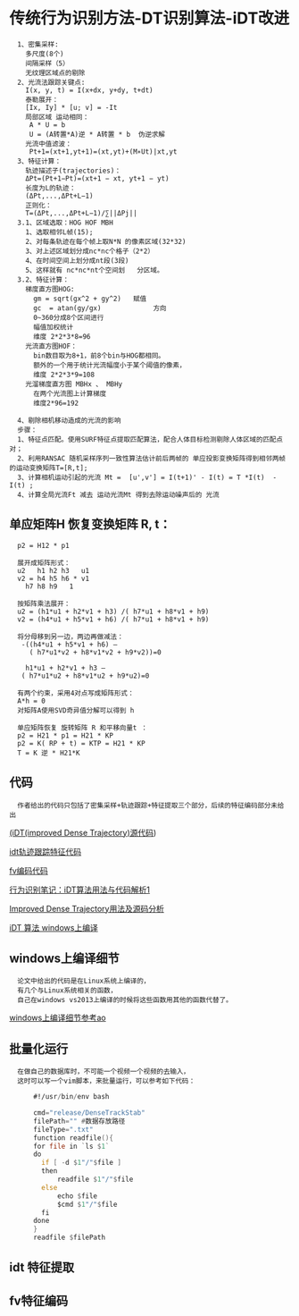 # 传统行为识别方法-DT识别算法-iDT改进
      1、密集采样:
        多尺度(8个)
        间隔采样（5）
        无纹理区域点的剔除
      2、光流法跟踪关键点:
        I(x, y, t) = I(x+dx, y+dy, t+dt) 
        泰勒展开：
        [Ix, Iy] * [u; v] = -It 
        局部区域 运动相同：
         A * U = b 
         U = (A转置*A)逆 * A转置 * b  伪逆求解
        光流中值滤波：
         Pt+1=(xt+1,yt+1)=(xt,yt)+(M∗Ut)|xt,yt
      3、特征计算：
        轨迹描述子(trajectories)：
        ΔPt=(Pt+1−Pt)=(xt+1 − xt, yt+1 − yt)
        长度为L的轨迹：
        (ΔPt,...,ΔPt+L−1)
        正则化：
        T=(ΔPt,...,ΔPt+L−1)/∑||ΔPj||
      3.1、区域选取：HOG HOF MBH
        1、选取相邻L帧(15);
        2、对每条轨迹在每个帧上取N*N 的像素区域(32*32)
        3、对上述区域划分成nc*nc个格子（2*2）
        4、在时间空间上划分成nt段(3段)
        5、这样就有 nc*nc*nt个空间划   分区域。
      3.2、特征计算：
        梯度直方图HOG:
          gm = sqrt(gx^2 + gy^2)   赋值
          gc  = atan(gy/gx)             方向
          0~360分成8个区间进行 
          幅值加权统计
          维度 2*2*3*8=96
        光流直方图HOF：
          bin数目取为8+1，前8个bin与HOG都相同。
          额外的一个用于统计光流幅度小于某个阈值的像素，
          维度 2*2*3*9=108
        光溜梯度直方图 MBHx 、 MBHy
          在两个光流图上计算梯度
          维度2*96=192
          
      4、剔除相机移动造成的光流的影响
      步骤：
      1、特征点匹配。使用SURF特征点提取匹配算法，配合人体目标检测剔除人体区域的匹配点对；
      2、利用RANSAC 随机采样序列一致性算法估计前后两帧的 单应投影变换矩阵得到相邻两帧的运动变换矩阵T=[R,t];
      3、计算相机运动引起的光流 Mt =  [u',v'] = I(t+1)' - I(t) = T *I(t)  - I(t) ;
      4、计算全局光流Ft 减去 运动光流Mt 得到去除运动噪声后的 光流 
## 单应矩阵H 恢复变换矩阵 R, t：

      p2 = H12 * p1 

      展开成矩阵形式： 
      u2   h1 h2 h3   u1 
      v2 = h4 h5 h6 * v1 
        h7 h8 h9   1 

      按矩阵乘法展开： 
      u2 = (h1*u1 + h2*v1 + h3) /( h7*u1 + h8*v1 + h9) 
      v2 = (h4*u1 + h5*v1 + h6) /( h7*u1 + h8*v1 + h9)

      将分母移到另一边，两边再做减法：
       -((h4*u1 + h5*v1 + h6) – 
         ( h7*u1*v2 + h8*v1*v2 + h9*v2))=0 

        h1*u1 + h2*v1 + h3 –
       ( h7*u1*u2 + h8*v1*u2 + h9*u2)=0 

      有两个约束，采用4对点写成矩阵形式：
      A*h = 0
      对矩阵A使用SVD奇异值分解可以得到 h

      单应矩阵恢复 旋转矩阵 R 和平移向量t ：
      p2 = H21 * p1 = H21 * KP 
      p2 = K( RP + t) = KTP = H21 * KP 
      T = K 逆 * H21*K 

## 代码
      作者给出的代码只包括了密集采样+轨迹跟踪+特征提取三个部分，后续的特征编码部分未给出
      
[(iDT(improved Dense Trajectory)源代码](http://lear.inrialpes.fr/people/wang/dense_trajectories))

[idt轨迹跟踪特征代码](http://lear.inrialpes.fr/people/wang/download/dense_trajectory_release_v1.2.tar.gz)

[fv编码代码](https://github.com/chensun11/dtfv)

[行为识别笔记：iDT算法用法与代码解析1](https://blog.csdn.net/wzmsltw/article/details/53221179)

[Improved Dense Trajectory用法及源码分析](https://blog.csdn.net/zackzhaoyang/article/details/50881114)

[iDT 算法 windows上编译](https://blog.csdn.net/u013913216/article/details/78646461)

## windows上编译细节
      论文中给出的代码是在Linux系统上编译的，
      有几个与Linux系统相关的函数，
      自己在windows vs2013上编译的时候将这些函数用其他的函数代替了。

[ windows上编译细节参考ao](https://blog.csdn.net/u013913216/article/details/78646461)

## 批量化运行
      在做自己的数据库时，不可能一个视频一个视频的去输入，
      这时可以写一个vim脚本，来批量运行，可以参考如下代码：
```asm   
      #!/usr/bin/env bash

      cmd="release/DenseTrackStab"
      filePath="" #数据存放路径
      fileType=".txt"
      function readfile(){
      for file in `ls $1`
      do
        if [ -d $1"/"$file ]
        then
            readfile $1"/"$file
        else
            echo $file
            $cmd $1"/"$file
        fi
      done
      }
      readfile $filePath
```

## idt 特征提取

## fv特征编码


